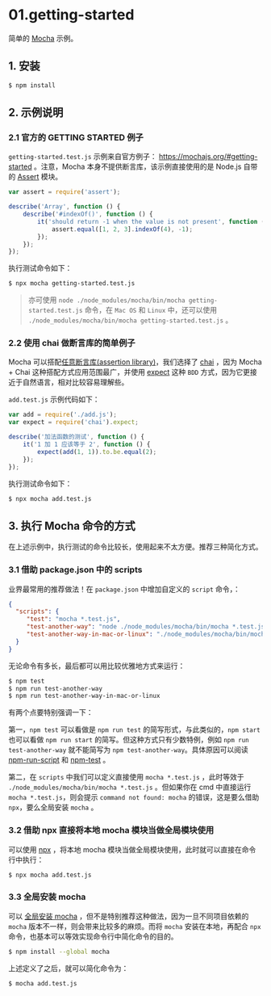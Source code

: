 # 01.getting-started

简单的 [Mocha](https://mochajs.org/) 示例。

## 1. 安装

```bash
$ npm install
```

## 2. 示例说明

### 2.1 官方的 GETTING STARTED 例子

`getting-started.test.js` 示例来自官方例子： https://mochajs.org/#getting-started 。注意，Mocha 本身不提供断言库，该示例直接使用的是 Node.js 自带的 [Assert](https://nodejs.org/api/assert.html) 模块。

```js
var assert = require('assert');

describe('Array', function () {
    describe('#indexOf()', function () {
        it('should return -1 when the value is not present', function () {
            assert.equal([1, 2, 3].indexOf(4), -1);
        });
    });
});
```

执行测试命令如下：

```bash
$ npx mocha getting-started.test.js
```

> 亦可使用 `node ./node_modules/mocha/bin/mocha getting-started.test.js` 命令，在 `Mac OS` 和 `Linux` 中，还可以使用 `./node_modules/mocha/bin/mocha getting-started.test.js` 。

### 2.2 使用 chai 做断言库的简单例子

Mocha 可以搭配[任意断言库(assertion library)](https://mochajs.org/#assertions)，我们选择了 [chai](https://www.chaijs.com/) ，因为 Mocha + Chai 这种搭配方式应用范围最广，并使用 [expect](https://www.chaijs.com/api/bdd/) 这种 `BDD` 方式，因为它更接近于自然语言，相对比较容易理解些。

`add.test.js` 示例代码如下：

```js
var add = require('./add.js');
var expect = require('chai').expect;

describe('加法函数的测试', function () {
    it('1 加 1 应该等于 2', function () {
        expect(add(1, 1)).to.be.equal(2);
    });
});
```

执行测试命令如下：

```bash
$ npx mocha add.test.js
```

## 3. 执行 Mocha 命令的方式

在上述示例中，执行测试的命令比较长，使用起来不太方便。推荐三种简化方式。

### 3.1 借助 package.json 中的 scripts 

业界最常用的推荐做法！在 `package.json` 中增加自定义的 `script` 命令，：

```json
{
  "scripts": {
     "test": "mocha *.test.js",
     "test-another-way": "node ./node_modules/mocha/bin/mocha *.test.js",
     "test-another-way-in-mac-or-linux": "./node_modules/mocha/bin/mocha *.test.js"
  }
}
```

无论命令有多长，最后都可以用比较优雅地方式来运行：

```bash
$ npm test
$ npm run test-another-way
$ npm run test-another-way-in-mac-or-linux
```

有两个点要特别强调一下：

第一，`npm test` 可以看做是 `npm run test` 的简写形式，与此类似的，`npm start` 也可以看做 `npm run start` 的简写。但这种方式只有少数特例，例如 `npm run test-another-way` 就不能简写为 `npm test-another-way`。具体原因可以阅读 [npm-run-script](https://docs.npmjs.com/cli-commands/run-script.html) 和 [npm-test](https://docs.npmjs.com/cli-commands/test) 。

第二，在 `scripts` 中我们可以定义直接使用 `mocha *.test.js` ，此时等效于 `./node_modules/mocha/bin/mocha *.test.js` 。但如果你在 cmd 中直接运行 `mocha *.test.js`，则会提示 `command not found: mocha` 的错误，这是要么借助 `npx`，要么全局安装 `mocha` 。


### 3.2 借助 npx 直接将本地 mocha 模块当做全局模块使用

可以使用 [npx](https://www.npmjs.com/package/npx) ，将本地 mocha 模块当做全局模块使用，此时就可以直接在命令行中执行：

```bash
$ npx mocha add.test.js
```

### 3.3 全局安装 mocha

可以 [全局安装 mocha](https://mochajs.org/#installation) ，但不是特别推荐这种做法，因为一旦不同项目依赖的 `mocha` 版本不一样，则会带来比较多的麻烦。而将 `mocha` 安装在本地，再配合 `npx` 命令，也基本可以等效实现命令行中简化命令的目的。

```bash
$ npm install --global mocha
```

上述定义了之后，就可以简化命令为：

```bash
$ mocha add.test.js
```
